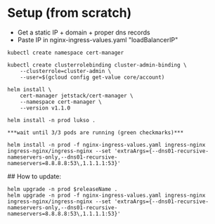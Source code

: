 # Setup (from scratch)
- Get a static IP + domain + proper dns records
- Paste IP in nginx-ingress-values.yaml "loadBalancerIP"
```
kubectl create namespace cert-manager

kubectl create clusterrolebinding cluster-admin-binding \
    --clusterrole=cluster-admin \
    --user=$(gcloud config get-value core/account)

helm install \
    cert-manager jetstack/cert-manager \
    --namespace cert-manager \
    --version v1.1.0

helm install -n prod lukso .

***wait until 3/3 pods are running (green checkmarks)***

helm install -n prod -f nginx-ingress-values.yaml ingress-nginx ingress-nginx/ingress-nginx --set 'extraArgs={--dns01-recursive-nameservers-only,--dns01-recursive-nameservers=8.8.8.8:53\,1.1.1.1:53}'
```

## How to update:
```
helm upgrade -n prod $releaseName . 
helm upgrade -n prod -f nginx-ingress-values.yaml ingress-nginx ingress-nginx/ingress-nginx --set 'extraArgs={--dns01-recursive-nameservers-only,--dns01-recursive-nameservers=8.8.8.8:53\,1.1.1.1:53}'
```